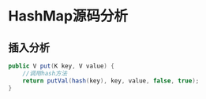 # HashMap源码分析

## 插入分析

```java
public V put(K key, V value) {
    //调用hash方法
    return putVal(hash(key), key, value, false, true);
}
```



